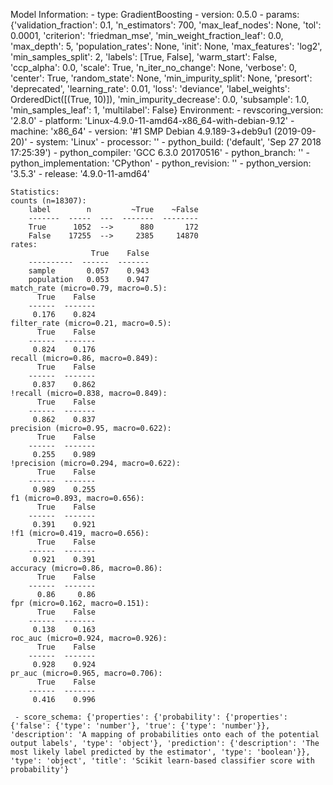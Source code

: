 Model Information:
	 - type: GradientBoosting
	 - version: 0.5.0
	 - params: {'validation_fraction': 0.1, 'n_estimators': 700, 'max_leaf_nodes': None, 'tol': 0.0001, 'criterion': 'friedman_mse', 'min_weight_fraction_leaf': 0.0, 'max_depth': 5, 'population_rates': None, 'init': None, 'max_features': 'log2', 'min_samples_split': 2, 'labels': [True, False], 'warm_start': False, 'ccp_alpha': 0.0, 'scale': True, 'n_iter_no_change': None, 'verbose': 0, 'center': True, 'random_state': None, 'min_impurity_split': None, 'presort': 'deprecated', 'learning_rate': 0.01, 'loss': 'deviance', 'label_weights': OrderedDict([(True, 10)]), 'min_impurity_decrease': 0.0, 'subsample': 1.0, 'min_samples_leaf': 1, 'multilabel': False}
	Environment:
	 - revscoring_version: '2.8.0'
	 - platform: 'Linux-4.9.0-11-amd64-x86_64-with-debian-9.12'
	 - machine: 'x86_64'
	 - version: '#1 SMP Debian 4.9.189-3+deb9u1 (2019-09-20)'
	 - system: 'Linux'
	 - processor: ''
	 - python_build: ('default', 'Sep 27 2018 17:25:39')
	 - python_compiler: 'GCC 6.3.0 20170516'
	 - python_branch: ''
	 - python_implementation: 'CPython'
	 - python_revision: ''
	 - python_version: '3.5.3'
	 - release: '4.9.0-11-amd64'
	
	Statistics:
	counts (n=18307):
		label        n         ~True    ~False
		-------  -----  ---  -------  --------
		True      1052  -->      880       172
		False    17255  -->     2385     14870
	rates:
		              True    False
		----------  ------  -------
		sample       0.057    0.943
		population   0.053    0.947
	match_rate (micro=0.79, macro=0.5):
		  True    False
		------  -------
		 0.176    0.824
	filter_rate (micro=0.21, macro=0.5):
		  True    False
		------  -------
		 0.824    0.176
	recall (micro=0.86, macro=0.849):
		  True    False
		------  -------
		 0.837    0.862
	!recall (micro=0.838, macro=0.849):
		  True    False
		------  -------
		 0.862    0.837
	precision (micro=0.95, macro=0.622):
		  True    False
		------  -------
		 0.255    0.989
	!precision (micro=0.294, macro=0.622):
		  True    False
		------  -------
		 0.989    0.255
	f1 (micro=0.893, macro=0.656):
		  True    False
		------  -------
		 0.391    0.921
	!f1 (micro=0.419, macro=0.656):
		  True    False
		------  -------
		 0.921    0.391
	accuracy (micro=0.86, macro=0.86):
		  True    False
		------  -------
		  0.86     0.86
	fpr (micro=0.162, macro=0.151):
		  True    False
		------  -------
		 0.138    0.163
	roc_auc (micro=0.924, macro=0.926):
		  True    False
		------  -------
		 0.928    0.924
	pr_auc (micro=0.965, macro=0.706):
		  True    False
		------  -------
		 0.416    0.996
	
	 - score_schema: {'properties': {'probability': {'properties': {'false': {'type': 'number'}, 'true': {'type': 'number'}}, 'description': 'A mapping of probabilities onto each of the potential output labels', 'type': 'object'}, 'prediction': {'description': 'The most likely label predicted by the estimator', 'type': 'boolean'}}, 'type': 'object', 'title': 'Scikit learn-based classifier score with probability'}

